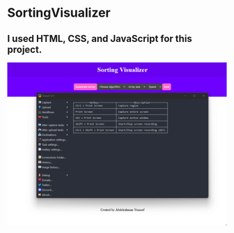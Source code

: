# SortingVisualizer

## I used HTML, CSS, and JavaScript for this project. 

![](Sorting_Visualizer.gif)
